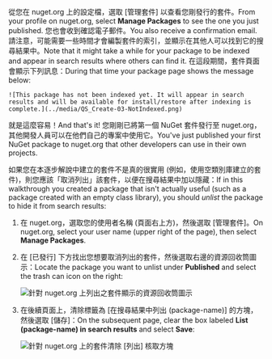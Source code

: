 <span data-ttu-id="c3531-101">從您在 nuget.org 上的設定檔，選取 [管理套件] 以查看您剛發行的套件。</span><span class="sxs-lookup"><span data-stu-id="c3531-101">From your profile on nuget.org, select **Manage Packages** to see the one you just published.</span></span> <span data-ttu-id="c3531-102">您也會收到確認電子郵件。</span><span class="sxs-lookup"><span data-stu-id="c3531-102">You also receive a confirmation email.</span></span> <span data-ttu-id="c3531-103">請注意，可能需要一些時間才會編製套件的索引，並顯示在其他人可以找到它的搜尋結果中。</span><span class="sxs-lookup"><span data-stu-id="c3531-103">Note that it might take a while for your package to be indexed and appear in search results where others can find it.</span></span> <span data-ttu-id="c3531-104">在這段期間，套件頁面會顯示下列訊息：</span><span class="sxs-lookup"><span data-stu-id="c3531-104">During that time your package page shows the message below:</span></span>

    ![This package has not been indexed yet. It will appear in search results and will be available for install/restore after indexing is complete.](../media/QS_Create-03-NotIndexed.png)

<span data-ttu-id="c3531-105">就是這麼容易！</span><span class="sxs-lookup"><span data-stu-id="c3531-105">And that's it!</span></span> <span data-ttu-id="c3531-106">您剛剛已將第一個 NuGet 套件發行至 nuget.org，其他開發人員可以在他們自己的專案中使用它。</span><span class="sxs-lookup"><span data-stu-id="c3531-106">You've just published your first NuGet package to nuget.org that other developers can use in their own projects.</span></span>

<span data-ttu-id="c3531-107">如果您在本逐步解說中建立的套件不是真的很實用 (例如，使用空類別庫建立的套件)，則您應該「取消列出」該套件，以便在搜尋結果中加以隱藏：</span><span class="sxs-lookup"><span data-stu-id="c3531-107">If in this walkthrough you created a package that isn't actually useful (such as a package created with an empty class library), you should *unlist* the package to hide it from search results:</span></span>

1. <span data-ttu-id="c3531-108">在 nuget.org，選取您的使用者名稱 (頁面右上方)，然後選取 [管理套件]。</span><span class="sxs-lookup"><span data-stu-id="c3531-108">On nuget.org, select your user name (upper right of the page), then select **Manage Packages**.</span></span>

1. <span data-ttu-id="c3531-109">在 [已發行] 下方找出您想要取消列出的套件，然後選取右邊的資源回收筒圖示：</span><span class="sxs-lookup"><span data-stu-id="c3531-109">Locate the package you want to unlist under **Published** and select the trash can icon on the right:</span></span>

    ![針對 nuget.org 上列出之套件顯示的資源回收筒圖示](../media/qs_create-vs-03-trash-can.png)

1. <span data-ttu-id="c3531-111">在後續頁面上，清除標籤為 [在搜尋結果中列出 (package-name)] 的方塊，然後選取 [儲存]：</span><span class="sxs-lookup"><span data-stu-id="c3531-111">On the subsequent page, clear the box labeled **List (package-name) in search results** and select **Save**:</span></span>

    ![針對 nuget.org 上的套件清除 [列出] 核取方塊](../media/qs_create-vs-04-unlist.png)